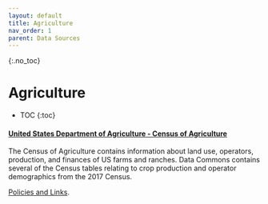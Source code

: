 ```yaml
---
layout: default
title: Agriculture
nav_order: 1
parent: Data Sources
---
```


{:.no_toc}
# Agriculture

* TOC
{:toc}

#### [United States Department of Agriculture - Census of Agriculture](https://www.nass.usda.gov/AgCensus/)
The Census of Agriculture contains information about land use, operators, production, and finances of US farms and ranches. Data Commons contains several of the Census tables relating to crop production and operator demographics from the 2017 Census.

[Policies and Links](https://www.usda.gov/policies-and-links).
